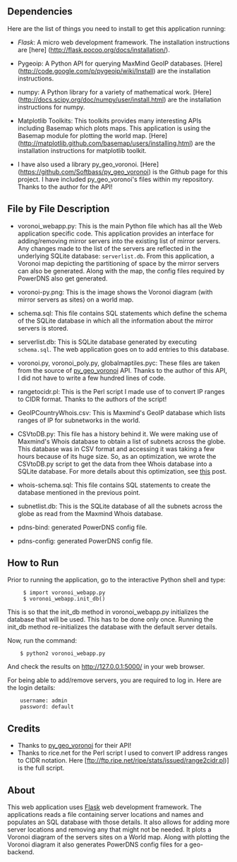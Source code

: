## Dependencies
Here are the list of things you need to install to get this application running:

* *Flask*: A micro web development framework. The installation instructions are [here] (http://flask.pocoo.org/docs/installation/).

* Pygeoip: A Python API for querying MaxMind GeoIP databases. [Here] (http://code.google.com/p/pygeoip/wiki/Install) are the installation instructions.
* numpy: A Python library for a variety of mathematical work. [Here] (http://docs.scipy.org/doc/numpy/user/install.html) are the installation instructions for numpy.
* Matplotlib Toolkits: This toolkits provides many interesting APIs including Basemap which plots maps. This application is using the Basemap module for plotting the world map. [Here] (http://matplotlib.github.com/basemap/users/installing.html) are the installation instructions for matplotlib toolkit.
* I have also used a library py_geo_voronoi. [Here] (https://github.com/Softbass/py_geo_voronoi) is the Github page for this project. I have included py_geo_voronoi's files within my repository. Thanks to the author for the API!

## File by File Description

* voronoi_webapp.py: This is the main Python file which has all the Web application specific code. This application provides an interface for adding/removing mirror servers into the existing list of mirror servers. Any changes made to the list of the servers are reflected in the underlying SQLite database: `serverlist.db`. From this application, a Voronoi map depicting the partitioning of space by the mirror servers can also be generated. Along with the map, the config files required by PowerDNS also get generated.

* voronoi-py.png: This is the image shows the Voronoi diagram (with mirror servers as sites) on a world map.

* schema.sql: This file contains SQL statements which define the schema of the SQLite database in which all the information about the mirror servers is stored.

* serverlist.db: This is SQLite database generated by executing `schema.sql`. The web application goes on to add entries to this database.

* voronoi.py, voronoi_poly.py, globalmaptiles.pyc: These files are taken from the source of [py_geo_voronoi](https://github.com/Softbass/py_geo_voronoi) API. Thanks to the author of this API, I did not have to write a few hundred lines of code.

* rangetocidr.pl: This is the Perl script I made use of to convert IP ranges to CIDR format. Thanks to the authors of the script!

* GeoIPCountryWhois.csv: This is Maxmind's GeoIP database which lists ranges of IP for subnetworks in the world.

* CSVtoDB.py: This file has a history behind it. We were making use of Maxmind's Whois database to obtain a list of subnets across the globe. This database was in CSV format and accessing it was taking a few hours because of its huge size. So, as an optimization, we wrote the CSVtoDB.py script to get the data from thee Whois database into a SQLite database. For more details about this optimization, see [this](http://racheesingh.github.com/2012/08/01/generating-pdns-config-file-optimization/) post.

* whois-schema.sql: This file contains SQL statements to create the database mentioned in the previous point.

* subnetlist.db: This is the SQLite database of all the subnets across the globe as read from the Maxmind Whois database.

* pdns-bind: generated PowerDNS config file.

* pdns-config: generated PowerDNS config file.

## How to Run
Prior to running the application, go to the interactive Python shell and type:
      	 
      	 $ import voronoi_webapp.py
      	 $ voronoi_webapp.init_db()

This is so that the init_db method in voronoi_webapp.py initializes the database that will be used. This has to be done only once. Running the init_db method re-initializes the database with the default server details. 

Now, run the command:

        $ python2 voronoi_webapp.py

And check the results on http://127.0.0.1:5000/ in your web browser.

For being able to add/remove servers, you are required to log in. Here are the login details:

        username: admin
    	password: default

## Credits
* Thanks to [py_geo_voronoi](https://github.com/Softbass/py_geo_voronoi) for their API!
* Thanks to rice.net for the Perl script I used to convert IP address ranges to CIDR notation. Here [ftp://ftp.ripe.net/ripe/stats/issued/range2cidr.pl)] is the full script.

## About
This web application uses [Flask](http://flask.pocoo.org/) web development framework. The applications reads a file containing server locations and names and populates an SQL database with those details. It also allows for adding more server locations and removing any that might not be needed. It plots a Voronoi diagram of the servers sites on a World map. Along with plotting the Voronoi diagram it also generates PowerDNS config files for a geo-backend.